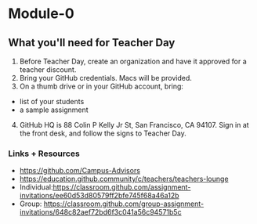 # Module-0

## What you'll need for Teacher Day

1. Before Teacher Day, create an organization and have it approved for a teacher discount.
2. Bring your GitHub credentials. Macs will be provided. 
3. On a thumb drive or in your GitHub account, bring: 

- list of your students
- a sample assignment 

4. GitHub HQ is 88 Colin P Kelly Jr St, San Francisco, CA 94107. Sign in at the front desk, and follow the signs to Teacher Day.

### Links + Resources
* https://github.com/Campus-Advisors
* https://education.github.community/c/teachers/teachers-lounge
* Individual:https://classroom.github.com/assignment-invitations/ee60d53d80579ff2bfe745f68a46a12b
* Group: https://classroom.github.com/group-assignment-invitations/648c82aef72bd6f3c041a56c94571b5c




